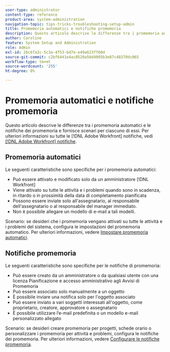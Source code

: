 ```yaml
---
user-type: administrator
content-type: reference
product-area: system-administration
navigation-topic: tips-tricks-troubleshooting-setup-admin
title: Promemoria automatici e notifiche promemoria
description: Questo articolo descrive le differenze tra i promemoria automatici e le notifiche dei promemoria e fornisce scenari per ciascuno di essi. Per ulteriori informazioni su tutte [!DNL Adobe Workfront] le notifiche, vediAdobe [!DNL Workfront] notifiche.
author: Caroline
feature: System Setup and Administration
role: Admin
exl-id: 26c6fa2c-5c3a-4f53-bd7e-e49a623ff60d
source-git-commit: c2bf6441e4ac8520a56d4005b3e87c48370dc065
workflow-type: tm+mt
source-wordcount: '255'
ht-degree: 0%

---
```


# Promemoria automatici e notifiche promemoria

Questo articolo descrive le differenze tra i promemoria automatici e le notifiche dei promemoria e fornisce scenari per ciascuno di essi. Per ulteriori informazioni su tutte le [!DNL Adobe Workfront] notifiche, vedi [[!DNL Adobe Workfront] notifiche](../../workfront-basics/using-notifications/wf-notifications.md).

## Promemoria automatici

Le seguenti caratteristiche sono specifiche per i promemoria automatici:

* Può essere attivato e modificato solo da un amministratore [!DNL Workfront]
* Viene attivato su tutte le attività e i problemi quando sono in scadenza, in ritardo o in prossimità della data di completamento pianificata
* Possono essere inviate solo all&#39;assegnatario, al responsabile dell&#39;assegnatario o al responsabile del manager immediato.
* Non è possibile allegare un modello di e-mail a tali modelli.

Scenario: se desideri che i promemoria vengano attivati su tutte le attività e i problemi del sistema, configura le impostazioni del promemoria automatico. Per ulteriori informazioni, vedere [Impostare promemoria automatici](../../administration-and-setup/manage-workfront/emails/setting-up-automatic-reminders.md).

## Notifiche promemoria

Le seguenti caratteristiche sono specifiche per le notifiche di promemoria:

* Può essere creato da un amministratore o da qualsiasi utente con una licenza Pianificazione e accesso amministrativo agli Avvisi di Promemoria
* Può essere associato solo manualmente a un oggetto
* È possibile inviare una notifica solo per l&#39;oggetto associato
* Può essere inviato a vari soggetti interessati all&#39;oggetto, come proprietario, creatore, approvatore o assegnatario
* È possibile utilizzare l’e-mail predefinita o un modello e-mail personalizzato allegato

Scenario: se desideri creare promemoria per progetti, schede orario o personalizzare i promemoria per attività e problemi, configura le notifiche dei promemoria. Per ulteriori informazioni, vedere [Configurare le notifiche promemoria](../../administration-and-setup/manage-workfront/emails/set-up-reminder-notifications.md).
